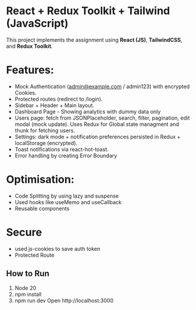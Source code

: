 # React + Redux Toolkit + Tailwind (JavaScript)

This project implements the assignment using **React (JS)**, **TailwindCSS**, and **Redux Toolkit**.

# Features:

- Mock Authentication (admin@example.com / admin123) with encrypted Cookies.
- Protected routes (redirect to /login).
- Sidebar + Header + Main layout.
- Dashboard Page - Showing analytics with dummy data only
- Users page: fetch from JSONPlaceholder, search, filter, pagination, edit modal (mock update). Uses Redux for Global state managment and thunk for fetching users.
- Settings: dark mode + notification preferences persisted in Redux + localStorage (encrypted).
- Toast notifications via react-hot-toast.
- Error handling by creating Error Boundary

# Optimisation:

- Code Splitting by using lazy and suspense
- Used hooks like useMemo and useCallback
- Reusable components

# Secure

- used js-cookies to save auth token
- Protected Route

## How to Run

1. Node 20
2. npm install
3. npm run dev
   Open http://localhost:3000
